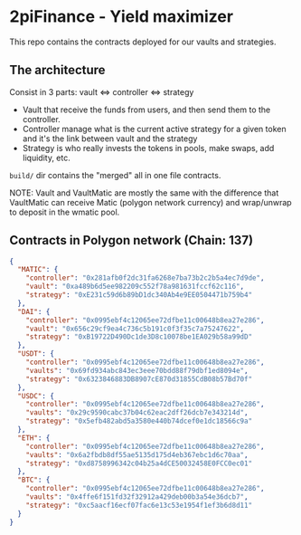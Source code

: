 # 2piFinance - Yield maximizer

This repo contains the contracts deployed for our vaults and strategies.

## The architecture
Consist in 3 parts: vault <=> controller <=> strategy

- Vault that receive the funds from users, and then send them to the controller.
- Controller manage what is the current active strategy for a given token and it's the link between vault and the strategy
- Strategy is who really invests the tokens in pools, make swaps, add liquidity, etc.

`build/` dir contains the "merged" all in one file contracts.

NOTE: Vault and VaultMatic are mostly the same with the difference that VaultMatic can
      receive Matic (polygon network currency) and wrap/unwrap to deposit in the wmatic pool.

## Contracts in Polygon network (Chain: 137)
```json
{
  "MATIC": {
    "controller": "0x281afb0f2dc31fa6268e7ba73b2c2b5a4ec7d9de",
    "vault": "0xa489b6d5ee982209c552f78a981631fccf62c116",
    "strategy": "0xE231c59d6b89bD1dc340Ab4e9EE0504471b759b4"
  },
  "DAI": {
    "controller": "0x0995ebf4c12065ee72dfbe11c00648b8ea27e286",
    "vault": "0x656c29cf9ea4c736c5b191c0f3f35c7a75247622",
    "strategy": "0xB19722D490Dc1de3D8c10078be1EA029b58a99dD"
  },
  "USDT": {
    "controller": "0x0995ebf4c12065ee72dfbe11c00648b8ea27e286",
    "vaults": "0x69fd934abc843ec3eee70bdd88f79dbf1ed8094e",
    "strategy": "0x6323846883DB8907cE870d31855CdB08b57Bd70f"
  },
  "USDC": {
    "controller": "0x0995ebf4c12065ee72dfbe11c00648b8ea27e286",
    "vaults": "0x29c9590cabc37b04c62eac2dff26dcb7e343214d",
    "strategy": "0x5efb482abd5a3580e440b74dcef0e1dc18566c9a"
  },
  "ETH": {
    "controller": "0x0995ebf4c12065ee72dfbe11c00648b8ea27e286",
    "vaults": "0x6a2fbdb8df55ae5135d175d4eb367ebc1d6c70aa",
    "strategy": "0xd8758996342c04b25a4dCE50032458E0FCC0ec01"
  },
  "BTC": {
    "controller": "0x0995ebf4c12065ee72dfbe11c00648b8ea27e286",
    "vaults": "0x4ffe6f151fd32f32912a429deb00b3a54e36dcb7",
    "strategy": "0xc5aacf16ecf07fac6e13c53e1954f1ef3b6d8d11"
  }
}
```
